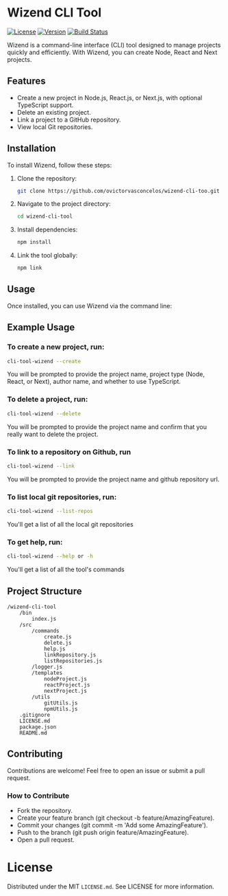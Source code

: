 # Wizend CLI Tool

[![License](https://img.shields.io/badge/license-MIT-green.svg)](https://opensource.org/licenses/MIT)
[![Version](https://img.shields.io/badge/version-1.0.0-blue.svg)](https://github.com/ovictorvasconcelos/wizend-cli-tool/releases)
[![Build Status](https://travis-ci.org/ovictorvasconcelos/wizend-cli-tool.svg?branch=main)](https://travis-ci.org/ovictorvasconcelos/wizend-cli-tool)

Wizend is a command-line interface (CLI) tool designed to manage projects quickly and efficiently. With Wizend, you can create Node, React and Next projects.

## Features

- Create a new project in Node.js, React.js, or Next.js, with optional TypeScript support.
- Delete an existing project.
- Link a project to a GitHub repository.
- View local Git repositories.

## Installation

To install Wizend, follow these steps:

1. Clone the repository:
    ```sh
    git clone https://github.com/ovictorvasconcelos/wizend-cli-too.git
    ```

2. Navigate to the project directory:
    ```sh
    cd wizend-cli-tool
    ```

3. Install dependencies:
    ```sh
    npm install
    ```

4. Link the tool globally:
    ```sh
    npm link
    ```

## Usage

Once installed, you can use Wizend via the command line:

## Example Usage
### To create a new project, run:

```sh
cli-tool-wizend --create
```

You will be prompted to provide the project name, project type (Node, React, or Next), author name, and whether to use TypeScript.

### To delete a project, run:

```sh
cli-tool-wizend --delete
```

You will be prompted to provide the project name and confirm that you really want to delete the project.

### To link to a repository on Github, run

```sh
cli-tool-wizend --link
```

You will be prompted to provide the project name and github repository url.

### To list local git repositories, run:

```sh
cli-tool-wizend --list-repos
```

You'll get a list of all the local git repositories

### To get help, run:

```sh
cli-tool-wizend --help or -h
```
You'll get a list of all the tool's commands

## Project Structure

```
/wizend-cli-tool
    /bin
        index.js
    /src
        /commands
            create.js
            delete.js
            help.js
            linkRepository.js
            listRepositories.js
        /logger.js
        /templates
            nodeProject.js
            reactProject.js
            nextProject.js
        /utils
            gitUtils.js
            npmUtils.js
    .gitignore
    LICENSE.md
    package.json
    README.md
```

## Contributing

Contributions are welcome! Feel free to open an issue or submit a pull request.

### How to Contribute

- Fork the repository.
- Create your feature branch (git checkout -b feature/AmazingFeature).
- Commit your changes (git commit -m 'Add some AmazingFeature').
- Push to the branch (git push origin feature/AmazingFeature).
- Open a pull request.

# License

Distributed under the MIT <code>LICENSE.md</code>. See LICENSE for more information.